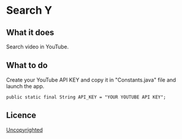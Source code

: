 # Search Y

## What it does

Search video in YouTube.

## What to do

Create your YouTube API KEY and copy it in "Constants.java" file and launch the app.
```
public static final String API_KEY = "YOUR YOUTUBE API KEY";
```

## Licence

[Uncopyrighted](http://zenhabits.net/uncopyright/)

